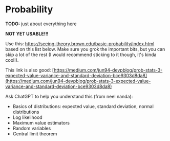 # Probability

**TODO:** just about everything here

**NOT YET USABLE!!!**

Use this: https://seeing-theory.brown.edu/basic-probability/index.html based on this list below. Make sure you grok the important bits, but you can skip a lot of the rest (I would recommend sticking to it though, it's kinda cool!). &#x20;

This link is also good: [https://medium.com/jun94-devpblog/prob-stats-3-expected-value-variance-and-standard-deviation-bce9303d8da8](https://medium.com/jun94-devpblog/prob-stats-3-expected-value-variance-and-standard-deviation-bce9303d8da8)

Ask ChatGPT to help you understand this (from neel nanda):&#x20;

* Basics of distributions: expected value, standard deviation, normal distributions
* Log likelihood
* Maximum value estimators
* Random variables
* Central limit theorem

